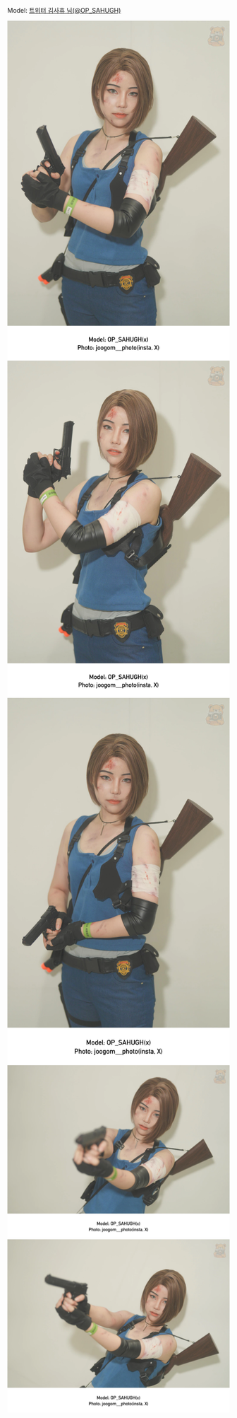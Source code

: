 ﻿---
dddd: 2024.08.16 팝콘 금
nickname: 김사휴
sns_type: x
sns_id: OP_SAHUGH
---

<a name="OP_SAHUGH"></a>
Model: <a href="https://x.com/OP_SAHUGH" target="_blank">트위터 김사휴 님(@OP_SAHUGH)</a>

![0075055.webp](/assets/img/2024/08-16/김사휴/0075055.webp)
![DSC0074444.webp](/assets/img/2024/08-16/김사휴/DSC0074444.webp)
![DSC0074622.webp](/assets/img/2024/08-16/김사휴/DSC0074622.webp)
![DSC0075433.webp](/assets/img/2024/08-16/김사휴/DSC0075433.webp)
![DSC0075911.webp](/assets/img/2024/08-16/김사휴/DSC0075911.webp)